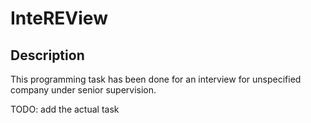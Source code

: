 # InteREView

## Description
This programming task has been done for an interview for unspecified company under senior supervision.

TODO: add the actual task